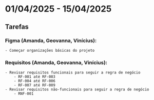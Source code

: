 # 01/04/2025 - 15/04/2025

## Tarefas

### Figma (Amanda, Geovanna, Vinícius):
    - Começar organizações básicas do projeto 

### Requisitos (Amanda, Geovanna, Vinícius):
    - Revisar requisitos funcionais para seguir a regra de negócio
        - RF-001 até RF-003
        - RF-004 até RF-006 
        - RF-007 até RF-009 
    - Revisar requisitos não-funcionais para seguir a regra de negócio
        - RNF-001